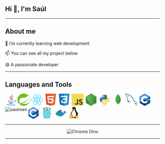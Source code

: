 ## Hi 👋, I'm Saúl
____
## About me
🌱 I’m currently learning web development

📫 You can see all my project below 

😄 A passionate developer
____
## Languages and Tools

<img src="https://github.com/devicons/devicon/blob/master/icons/java/java-original.svg" alt="Java" height="40"/><img src="https://github.com/devicons/devicon/blob/master/icons/spring/spring-original.svg" alt="Spring" height="40"/>
<img src="https://github.com/devicons/devicon/blob/master/icons/react/react-original.svg" alt="React" height="40"/>
<img src="https://github.com/devicons/devicon/blob/master/icons/html5/html5-original.svg" alt="HTML5" height="40"/>
<img src="https://github.com/devicons/devicon/blob/master/icons/css3/css3-original.svg" alt="CSS3" height="40"/>
<img src="https://github.com/devicons/devicon/blob/master/icons/javascript/javascript-original.svg" alt="JavaScript" height="40"/>
<img src="https://github.com/devicons/devicon/blob/master/icons/nodejs/nodejs-original.svg" alt="Node.js" height="40"/>
<img src="https://github.com/devicons/devicon/blob/master/icons/python/python-original.svg" alt="Python" height="40"/>
<img src="https://github.com/devicons/devicon/blob/master/icons/mongodb/mongodb-original.svg" alt="MongoDB" height="40"/>
<img src="https://github.com/devicons/devicon/blob/master/icons/mysql/mysql-original.svg" alt="MySQL" height="40"/>
<img src="https://github.com/devicons/devicon/blob/master/icons/cplusplus/cplusplus-original.svg" alt="C++" height="40"/>
<img src="https://github.com/devicons/devicon/blob/master/icons/c/c-original.svg" alt="C" height="40"/>
<img src="https://github.com/devicons/devicon/blob/master/icons/go/go-original.svg" alt="Go" height="40"/>
<img src="https://github.com/devicons/devicon/blob/master/icons/docker/docker-original.svg" alt="Docker" height="40"/>
<img src="https://github.com/devicons/devicon/blob/master/icons/linux/linux-original.svg" alt="Linux" height="40"/>
<img align="left" src="https://github-readme-stats.vercel.app/api/top-langs?username=saulmen&show_icons=true&locale=en&layout=compact" alt="saulmen" />

____

<p align="center">
  <img src="https://raw.githubusercontent.com/wayou/t-rex-runner/gh-pages/assets/screenshot.gif" alt="Chrome Dino" >
</p>



____

<!--
**SaulMen/SaulMen** is a ✨ _special_ ✨ repository because its `README.md` (this file) appears on your GitHub profile.

Here are some ideas to get you started:

- 🔭 I’m currently working on ...
- 🌱 I’m currently learning ...
- 👯 I’m looking to collaborate on ...
- 🤔 I’m looking for help with ...
- 💬 Ask me about ...
- 📫 How to reach me: ...
- 😄 Pronouns: ...
- ⚡ Fun fact: ...
-->

